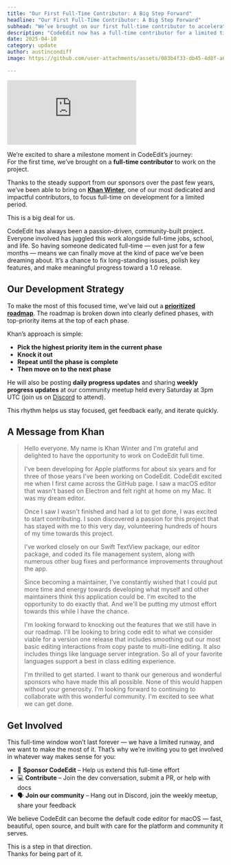 ```yaml
---
title: "Our First Full-Time Contributor: A Big Step Forward"
headline: "Our First Full-Time Contributor: A Big Step Forward"
subhead: "We’ve brought on our first full-time contributor to accelerate CodeEdit’s development. Learn how we’re using this limited-time opportunity, what’s next on the roadmap, and how you can get involved."
description: "CodeEdit now has a full-time contributor for a limited time. Here’s what we’re focusing on and how you can get involved."
date: 2025-04-10
category: update
author: austincondiff
image: https://github.com/user-attachments/assets/083b4f33-db45-4d8f-a656-ec2cbc1788a0

---
```


<iframe class="wide" src="https://www.youtube.com/embed/Vc1-0f83pkk?si=d98Qc2fVxFLmXHwi" title="YouTube video player" frameborder="0" allow="accelerometer; autoplay; clipboard-write; encrypted-media; gyroscope; picture-in-picture; web-share" referrerpolicy="strict-origin-when-cross-origin" allowfullscreen></iframe>

We’re excited to share a milestone moment in CodeEdit’s journey:  
For the first time, we’ve brought on a **full-time contributor** to work on the project.

Thanks to the steady support from our sponsors over the past few years, we’ve been able to bring on [**Khan Winter**](https://github.com/thecoolwinter), one of our most dedicated and impactful contributors, to focus full-time on development for a limited period.

This is a big deal for us.

CodeEdit has always been a passion-driven, community-built project. Everyone involved has juggled this work alongside full-time jobs, school, and life. So having someone dedicated full-time — even just for a few months — means we can finally move at the kind of pace we’ve been dreaming about. It’s a chance to fix long-standing issues, polish key features, and make meaningful progress toward a 1.0 release.

## Our Development Strategy

To make the most of this focused time, we’ve laid out a [**prioritized roadmap**](https://github.com/orgs/CodeEditApp/projects/3). The roadmap is broken down into clearly defined phases, with top-priority items at the top of each phase.

Khan’s approach is simple:

- **Pick the highest priority item in the current phase**
- **Knock it out**
- **Repeat until the phase is complete**
- **Then move on to the next phase**

He will also be posting **daily progress updates** and sharing **weekly progress updates** at our community meetup held every Saturday at 3pm UTC (join us on [Discord](https://discord.gg/vChUXVf9Em) to attend).

This rhythm helps us stay focused, get feedback early, and iterate quickly.

## A Message from Khan

> Hello everyone. My name is Khan Winter and I'm grateful and delighted to have the opportunity to work on CodeEdit full time.
> 
> I've been developing for Apple platforms for about six years and for three of those years I've been working on CodeEdit. CodeEdit excited me when I first came across the GitHub page. I saw a macOS editor that wasn't based on Electron and felt right at home on my Mac. It was my dream editor.
> 
> Once I saw I wasn't finished and had a lot to get done, I was excited to start contributing. I soon discovered a passion for this project that has stayed with me to this very day, volunteering hundreds of hours of my time towards this project.
> 
> I've worked closely on our Swift TextView package, our editor package, and coded its file management system, along with numerous other bug fixes and performance improvements throughout the app.
> 
> Since becoming a maintainer, I've constantly wished that I could put more time and energy towards developing what myself and other maintainers think this application could be. I'm excited to the opportunity to do exactly that. And we'll be putting my utmost effort towards this while I have the chance.
> 
> I'm looking forward to knocking out the features that we still have in our roadmap. I'll be looking to bring code edit to what we consider viable for a version one release that includes smoothing out our most basic editing interactions from copy paste to multi-line editing. It also includes things like language server integration. So all of your favorite languages support a best in class editing experience.
> 
> I'm thrilled to get started. I want to thank our generous and wonderful sponsors  who have made this all possible. None of this would happen without your generosity. I'm looking forward to continuing to collaborate with this wonderful community. I'm excited to see what we can get done.

## Get Involved

This full-time window won’t last forever — we have a limited runway, and we want to make the most of it. That’s why we’re inviting you to get involved in whatever way makes sense for you:

- 💙 **Sponsor CodeEdit** – Help us extend this full-time effort  
- 💻 **Contribute** – Join the dev conversation, submit a PR, or help with docs  
- 🗣️ **Join our community** – Hang out in Discord, join the weekly meetup, share your feedback

We believe CodeEdit can become the default code editor for macOS — fast, beautiful, open source, and built with care for the platform and community it serves.

This is a step in that direction.  
Thanks for being part of it.
